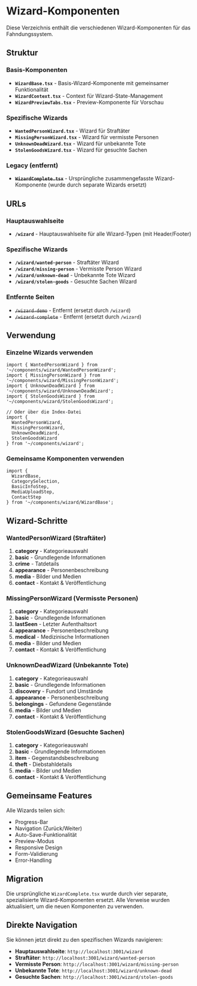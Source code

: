 # Wizard-Komponenten

Diese Verzeichnis enthält die verschiedenen Wizard-Komponenten für das Fahndungssystem.

## Struktur

### Basis-Komponenten
- **`WizardBase.tsx`** - Basis-Wizard-Komponente mit gemeinsamer Funktionalität
- **`WizardContext.tsx`** - Context für Wizard-State-Management
- **`WizardPreviewTabs.tsx`** - Preview-Komponente für Vorschau

### Spezifische Wizards
- **`WantedPersonWizard.tsx`** - Wizard für Straftäter
- **`MissingPersonWizard.tsx`** - Wizard für vermisste Personen
- **`UnknownDeadWizard.tsx`** - Wizard für unbekannte Tote
- **`StolenGoodsWizard.tsx`** - Wizard für gesuchte Sachen

### Legacy (entfernt)
- ~~**`WizardComplete.tsx`**~~ - Ursprüngliche zusammengefasste Wizard-Komponente (wurde durch separate Wizards ersetzt)

## URLs

### Hauptauswahlseite
- **`/wizard`** - Hauptauswahlseite für alle Wizard-Typen (mit Header/Footer)

### Spezifische Wizards
- **`/wizard/wanted-person`** - Straftäter Wizard
- **`/wizard/missing-person`** - Vermisste Person Wizard
- **`/wizard/unknown-dead`** - Unbekannte Tote Wizard
- **`/wizard/stolen-goods`** - Gesuchte Sachen Wizard

### Entfernte Seiten
- ~~`/wizard-demo`~~ - Entfernt (ersetzt durch `/wizard`)
- ~~`/wizard-complete`~~ - Entfernt (ersetzt durch `/wizard`)

## Verwendung

### Einzelne Wizards verwenden

```tsx
import { WantedPersonWizard } from '~/components/wizard/WantedPersonWizard';
import { MissingPersonWizard } from '~/components/wizard/MissingPersonWizard';
import { UnknownDeadWizard } from '~/components/wizard/UnknownDeadWizard';
import { StolenGoodsWizard } from '~/components/wizard/StolenGoodsWizard';

// Oder über die Index-Datei
import { 
  WantedPersonWizard, 
  MissingPersonWizard, 
  UnknownDeadWizard, 
  StolenGoodsWizard 
} from '~/components/wizard';
```

### Gemeinsame Komponenten verwenden

```tsx
import { 
  WizardBase, 
  CategorySelection, 
  BasicInfoStep, 
  MediaUploadStep, 
  ContactStep 
} from '~/components/wizard/WizardBase';
```

## Wizard-Schritte

### WantedPersonWizard (Straftäter)
1. **category** - Kategorieauswahl
2. **basic** - Grundlegende Informationen
3. **crime** - Tatdetails
4. **appearance** - Personenbeschreibung
5. **media** - Bilder und Medien
6. **contact** - Kontakt & Veröffentlichung

### MissingPersonWizard (Vermisste Personen)
1. **category** - Kategorieauswahl
2. **basic** - Grundlegende Informationen
3. **lastSeen** - Letzter Aufenthaltsort
4. **appearance** - Personenbeschreibung
5. **medical** - Medizinische Informationen
6. **media** - Bilder und Medien
7. **contact** - Kontakt & Veröffentlichung

### UnknownDeadWizard (Unbekannte Tote)
1. **category** - Kategorieauswahl
2. **basic** - Grundlegende Informationen
3. **discovery** - Fundort und Umstände
4. **appearance** - Personenbeschreibung
5. **belongings** - Gefundene Gegenstände
6. **media** - Bilder und Medien
7. **contact** - Kontakt & Veröffentlichung

### StolenGoodsWizard (Gesuchte Sachen)
1. **category** - Kategorieauswahl
2. **basic** - Grundlegende Informationen
3. **item** - Gegenstandsbeschreibung
4. **theft** - Diebstahldetails
5. **media** - Bilder und Medien
6. **contact** - Kontakt & Veröffentlichung

## Gemeinsame Features

Alle Wizards teilen sich:
- Progress-Bar
- Navigation (Zurück/Weiter)
- Auto-Save-Funktionalität
- Preview-Modus
- Responsive Design
- Form-Validierung
- Error-Handling

## Migration

Die ursprüngliche `WizardComplete.tsx` wurde durch vier separate, spezialisierte Wizard-Komponenten ersetzt. Alle Verweise wurden aktualisiert, um die neuen Komponenten zu verwenden.

## Direkte Navigation

Sie können jetzt direkt zu den spezifischen Wizards navigieren:

- **Hauptauswahlseite**: `http://localhost:3001/wizard`
- **Straftäter**: `http://localhost:3001/wizard/wanted-person`
- **Vermisste Person**: `http://localhost:3001/wizard/missing-person`
- **Unbekannte Tote**: `http://localhost:3001/wizard/unknown-dead`
- **Gesuchte Sachen**: `http://localhost:3001/wizard/stolen-goods` 